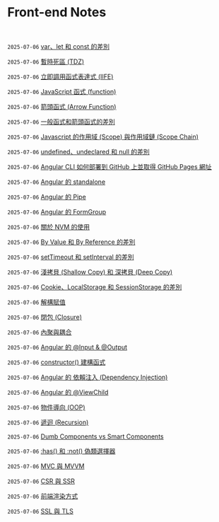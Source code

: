 # Front-end Notes

<br />

`2025-07-06` [var、let 和 const 的差別](https://github.com/Charmying/Notes-Front-end/issues/1)

`2025-07-06` [暫時死區 (TDZ)](https://github.com/Charmying/Notes-Front-end/issues/2)

`2025-07-06` [立即調用函式表達式 (IIFE)](https://github.com/Charmying/Notes-Front-end/issues/3)

`2025-07-06` [JavaScript 函式 (function)](https://github.com/Charmying/Notes-Front-end/issues/4)

`2025-07-06` [箭頭函式 (Arrow Function)](https://github.com/Charmying/Notes-Front-end/issues/5)

`2025-07-06` [一般函式和箭頭函式的差別](https://github.com/Charmying/Notes-Front-end/issues/6)

`2025-07-06` [Javascript 的作用域 (Scope) 與作用域鏈 (Scope Chain)](https://github.com/Charmying/Notes-Front-end/issues/7)

`2025-07-06` [undefined、undeclared 和 null 的差別](https://github.com/Charmying/Notes-Front-end/issues/8)

`2025-07-06` [Angular CLI 如何部署到 GitHub 上並取得 GitHub Pages 網址](https://github.com/Charmying/Notes-Front-end/issues/9)

`2025-07-06` [Angular 的 standalone](https://github.com/Charmying/Notes-Front-end/issues/10)

`2025-07-06` [Angular 的 Pipe](https://github.com/Charmying/Notes-Front-end/issues/11)

`2025-07-06` [Angular 的 FormGroup](https://github.com/Charmying/Notes-Front-end/issues/12)

`2025-07-06` [關於 NVM 的使用](https://github.com/Charmying/Notes-Front-end/issues/13)

`2025-07-06` [By Value 和 By Reference 的差別](https://github.com/Charmying/Notes-Front-end/issues/14)

`2025-07-06` [setTimeout 和 setInterval 的差別](https://github.com/Charmying/Notes-Front-end/issues/15)

`2025-07-06` [淺拷貝 (Shallow Copy) 和 深拷貝 (Deep Copy)](https://github.com/Charmying/Notes-Front-end/issues/16)

`2025-07-06` [Cookie、LocalStorage 和 SessionStorage 的差別](https://github.com/Charmying/Notes-Front-end/issues/17)

`2025-07-06` [解構賦值](https://github.com/Charmying/Notes-Front-end/issues/18)

`2025-07-06` [閉包 (Closure)](https://github.com/Charmying/Notes-Front-end/issues/19)

`2025-07-06` [內聚與耦合](https://github.com/Charmying/Notes-Front-end/issues/20)

`2025-07-06` [Angular 的 @Input & @Output](https://github.com/Charmying/Notes-Front-end/issues/21)

`2025-07-06` [constructor() 建構函式](https://github.com/Charmying/Notes-Front-end/issues/22)

`2025-07-06` [Angular 的 依賴注入 (Dependency Injection)](https://github.com/Charmying/Notes-Front-end/issues/23)

`2025-07-06` [Angular 的 @ViewChild](https://github.com/Charmying/Notes-Front-end/issues/24)

`2025-07-06` [物件導向 (OOP)](https://github.com/Charmying/Notes-Front-end/issues/25)

`2025-07-06` [遞迴 (Recursion)](https://github.com/Charmying/Notes-Front-end/issues/26)

`2025-07-06` [Dumb Components vs Smart Components](https://github.com/Charmying/Notes-Front-end/issues/27)

`2025-07-06` [:has() 和 :not() 偽類選擇器](https://github.com/Charmying/Notes-Front-end/issues/28)

`2025-07-06` [MVC 與 MVVM](https://github.com/Charmying/Notes-Front-end/issues/29)

`2025-07-06` [CSR 與 SSR](https://github.com/Charmying/Notes-Front-end/issues/30)

`2025-07-06` [前端渲染方式](https://github.com/Charmying/Notes-Front-end/issues/31)

`2025-07-06` [SSL 與 TLS](https://github.com/Charmying/Notes-Front-end/issues/32)
